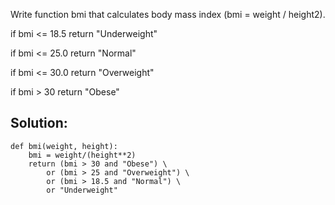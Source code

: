 Write function bmi that calculates body mass index (bmi = weight / height2).

if bmi <= 18.5 return "Underweight"

if bmi <= 25.0 return "Normal"

if bmi <= 30.0 return "Overweight"

if bmi > 30 return "Obese"

## Solution:

```
def bmi(weight, height):
    bmi = weight/(height**2)
    return (bmi > 30 and "Obese") \
        or (bmi > 25 and "Overweight") \
        or (bmi > 18.5 and "Normal") \
        or "Underweight"
```